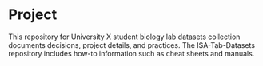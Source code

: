 Project
=======

This repository for University X student biology lab datasets collection documents decisions, project details, and practices. The ISA-Tab-Datasets repository includes how-to information such as cheat sheets and manuals.
